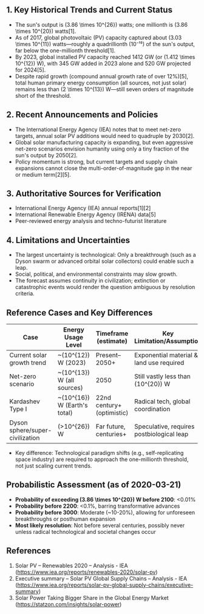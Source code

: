 ## 1. Key Historical Trends and Current Status

- The sun's output is \(3.86 \times 10^{26}\) watts; one millionth is \(3.86 \times 10^{20}\) watts[1].
- As of 2017, global photovoltaic (PV) capacity captured about \(3.03 \times 10^{11}\) watts—roughly a quadrillionth (10⁻¹⁵) of the sun's output, far below the one-millionth threshold[1].
- By 2023, global installed PV capacity reached 1412 GW (or \(1.412 \times 10^{12}\) W), with 345 GW added in 2023 alone and 520 GW projected for 2024[5].
- Despite rapid growth (compound annual growth rate of over 12%)[5], total human primary energy consumption (all sources, not just solar) remains less than \(2 \times 10^{13}\) W—still seven orders of magnitude short of the threshold.

## 2. Recent Announcements and Policies

- The International Energy Agency (IEA) notes that to meet net-zero targets, annual solar PV additions would need to quadruple by 2030[2].
- Global solar manufacturing capacity is expanding, but even aggressive net-zero scenarios envision humanity using only a tiny fraction of the sun's output by 2050[2].
- Policy momentum is strong, but current targets and supply chain expansions cannot close the multi-order-of-magnitude gap in the near or medium term[2][5].

## 3. Authoritative Sources for Verification

- International Energy Agency (IEA) annual reports[1][2]
- International Renewable Energy Agency (IRENA) data[5]
- Peer-reviewed energy analysis and techno-futurist literature

## 4. Limitations and Uncertainties

- The largest uncertainty is technological: Only a breakthrough (such as a Dyson swarm or advanced orbital solar collectors) could enable such a leap.
- Social, political, and environmental constraints may slow growth.
- The forecast assumes continuity in civilization; extinction or catastrophic events would render the question ambiguous by resolution criteria.

## Reference Cases and Key Differences

| Case                        | Energy Usage Level             | Timeframe (estimate)       | Key Limitation/Assumption                    |
|-----------------------------|-------------------------------|----------------------------|----------------------------------------------|
| Current solar growth trend  | ~\(10^{12}\) W (2023)         | Present–2050+              | Exponential material & land use required     |
| Net-zero scenario           | ~\(10^{13}\) W (all sources)  | 2050                       | Still vastly less than \(10^{20}\) W         |
| Kardashev Type I            | ~\(10^{16}\) W (Earth's total) | 22nd century+ (optimistic) | Radical tech, global coordination            |
| Dyson sphere/super-civilization | \(>10^{26}\) W                | Far future, centuries+      | Speculative, requires postbiological leap    |

- Key difference: Technological paradigm shifts (e.g., self-replicating space industry) are required to approach the one-millionth threshold, not just scaling current trends.

## Probabilistic Assessment (as of 2020-03-21)

- **Probability of exceeding \(3.86 \times 10^{20}\) W before 2100**: <0.01%
- **Probability before 2200**: <0.1%, barring transformative advances
- **Probability before 3000**: Moderate (~10-20%), allowing for unforeseen breakthroughs or posthuman expansion
- **Most likely resolution**: Not before several centuries, possibly never unless radical technological and societal changes occur

## References

1. Solar PV – Renewables 2020 – Analysis - IEA (https://www.iea.org/reports/renewables-2020/solar-pv)
2. Executive summary – Solar PV Global Supply Chains – Analysis - IEA (https://www.iea.org/reports/solar-pv-global-supply-chains/executive-summary)
3. Solar Power Taking Bigger Share in the Global Energy Market (https://statzon.com/insights/solar-power)